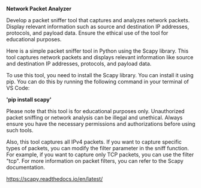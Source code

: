 **Network Packet Analyzer**

Develop a packet sniffer tool that captures and analyzes network packets. Display relevant information such as source and destination IP addresses, protocols, and payload data. Ensure the ethical use of the tool for educational purposes.

Here is a simple packet sniffer tool in Python using the Scapy library. This tool captures network packets and displays relevant information like source and destination IP addresses, protocols, and payload data.

To use this tool, you need to install the Scapy library. You can install it using pip. You can do this by running the following command in your terminal of VS Code:

**'pip install scapy'**

Please note that this tool is for educational purposes only. Unauthorized packet sniffing or network analysis can be illegal and unethical. Always ensure you have the necessary permissions and authorizations before using such tools.

Also, this tool captures all IPv4 packets. If you want to capture specific types of packets, you can modify the filter parameter in the sniff function. For example, if you want to capture only TCP packets, you can use the filter "tcp". For more information on packet filters, you can refer to the Scapy documentation.

https://scapy.readthedocs.io/en/latest/
